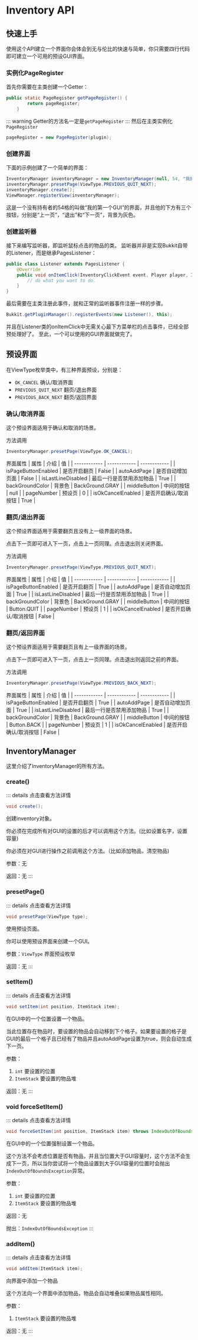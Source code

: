 # Inventory API <Badge text="UltiCore 1.0.0+" vertical="middle"/>
## 快速上手
使用这个API建立一个界面你会体会到无与伦比的快速与简单，你只需要四行代码即可建立一个可用的预设GUI界面。
### 实例化PageRegister
首先你需要在主类创建一个Getter：
```java
public static PageRegister getPageRegister() {
        return pageRegister;
    }
```
::: warning
Getter的方法名一定是`getPageRegister`
:::
然后在主类实例化`PageRegister`
```java
pageRegister = new PageRegister(plugin);
```
### 创建界面
下面的示例创建了一个简单的界面：
```java
InventoryManager inventoryManager = new InventoryManager(null, 54, "我的第一个GUI", true);
inventoryManager.presetPage(ViewType.PREVIOUS_QUIT_NEXT);
inventoryManager.create();
ViewManager.registerView(inventoryManager);
```
这是一个没有持有者的54格的叫做“我的第一个GUI”的界面，并且他的下方有三个按钮，分别是“上一页”，“退出”和“下一页”，背景为灰色。
### 创建监听器
接下来编写监听器，即监听鼠标点击的物品的类。
监听器并非是实现Bukkit自带的Listener，而是继承PagesListener：
```java
public class Listener extends PagesListener {
    @Override
    public void onItemClick(InventoryClickEvent event, Player player, InventoryManager inventoryManager, ItemStack clickedItem) {
        // do what you want to do.
    }
}
```
最后需要在主类注册此事件，就和正常的监听器事件注册一样的步骤。
```java
Bukkit.getPluginManager().registerEvents(new Listener(), this);
```
并且在Listener类的onItemClick中无需关心最下方菜单栏的点击事件，已经全部预处理好了。
至此，一个可以使用的GUI界面就做完了。
## 预设界面
在ViewType枚举类中，有三种界面预设，分别是：
- `OK_CANCEL` 确认/取消界面
- `PREVIOUS_QUIT_NEXT` 翻页/退出界面
- `PREVIOUS_BACK_NEXT` 翻页/返回界面
### 确认/取消界面
这个预设界面适用于确认和取消的场景。

方法调用
```java
InventoryManager.presetPage(ViewType.OK_CANCEL);
```
界面属性
| 属性 | 介绍 | 值 |
| ------------ | ------------ | ------------ |
| isPageButtonEnabled | 是否开启翻页 | False |
| autoAddPage | 是否自动增加页面 | False |
| isLastLineDisabled | 最后一行是否禁用添加物品 | True |
| backGroundColor | 背景色 | BackGround.GRAY |
| middleButton | 中间的按钮 | null |
| pageNumber | 预设页 | 0 |
| isOkCancelEnabled | 是否开启确认/取消按钮 | True |
### 翻页/退出界面
这个预设界面适用于需要翻页且没有上一级界面的场景。‌

点击下一页即可进入下一页，点击上一页同理。点击退出则关闭界面。

方法调用
```java
InventoryManager.presetPage(ViewType.PREVIOUS_QUIT_NEXT);
```
界面属性
| 属性 | 介绍 | 值 |
| ------------ | ------------ | ------------ |
| isPageButtonEnabled | 是否开启翻页 | True |
| autoAddPage | 是否自动增加页面 | True |
| isLastLineDisabled | 最后一行是否禁用添加物品 | True |
| backGroundColor | 背景色 | BackGround.GRAY |
| middleButton | 中间的按钮 | Button.QUIT |
| pageNumber | 预设页 | 1 |
| isOkCancelEnabled | 是否开启确认/取消按钮 | False |

### 翻页/返回界面
这个预设界面适用于需要翻页且有上一级界面的场景。‌

点击下一页即可进入下一页，点击上一页同理。点击退出则返回之前的界面。

方法调用
```java
InventoryManager.presetPage(ViewType.PREVIOUS_BACK_NEXT);
```
界面属性
| 属性 | 介绍 | 值 |
| ------------ | ------------ | ------------ |
| isPageButtonEnabled | 是否开启翻页 | True |
| autoAddPage | 是否自动增加页面 | True |
| isLastLineDisabled | 最后一行是否禁用添加物品 | True |
| backGroundColor | 背景色 | BackGround.GRAY |
| middleButton | 中间的按钮 | Button.BACK |
| pageNumber | 预设页 | 1 |
| isOkCancelEnabled | 是否开启确认/取消按钮 | False |
## InventoryManager
这里介绍了InventoryManager的所有方法。
### create()
::: details 点击查看方法详情
```java
void create();
```
创建inventory对象。

你必须在完成所有对GUI的设置的后才可以调用这个方法。(比如设置名字，设置容量)

你必须在对GUI进行操作之前调用这个方法。（比如添加物品，清空物品)

参数：无

返回：无
:::
### presetPage()
::: details 点击查看方法详情
```java
void presetPage(ViewType type);
```
使用预设页面。

你可以使用预设界面来创建一个GUI。

参数：`ViewType` 界面预设枚举

返回：无
:::
### setItem()
::: details 点击查看方法详情
```java
void setItem(int position, ItemStack item);
```

在GUI中的一个位置设置一个物品。

当此位置存在物品时，要设置的物品会自动移到下个格子。如果要设置的格子是GUI的最后一个格子且已经有了物品并且autoAddPage设置为true，则会自动生成下一页。

参数：
1. `int` 要设置的位置
2. `ItemStack` 要设置的物品堆

返回：无
:::
### void forceSetItem()
::: details 点击查看方法详情
```java
void forceSetItem(int position, ItemStack item) throws IndexOutOfBoundsException;
```

在GUI中的一个位置强制设置一个物品。

这个方法不会考虑位置是否有物品，并且当位置大于GUI容量时，这个方法不会生成下一页，所以当你尝试将一个物品设置到大于GUI容量的位置时会抛出`IndexOutOfBoundsException`异常。

参数：
1. `int` 要设置的位置
2. `ItemStack` 要设置的物品堆

返回：无

抛出：`IndexOutOfBoundsException`
:::

### addItem()
::: details 点击查看方法详情
```java
void addItem(ItemStack item);
```

向界面中添加一个物品

这个方法向一个界面中添加物品，物品会自动堆叠如果物品属性相同。

参数：
1. `ItemStack` 要设置的物品堆

返回：无
:::